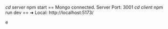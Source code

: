 *cd server* npm start == Mongo connected. Server Port: 3001
*cd client* npm run dev ==   ➜  Local:   http://localhost:5173/
 
 e